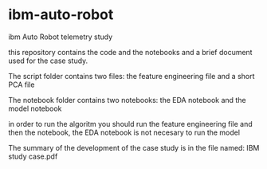 # ibm-auto-robot
ibm Auto Robot telemetry study

this repository contains the code and the notebooks and a brief document used for the case study.

The script folder contains two files: the feature engineering file and a short PCA file 

The notebook folder contains two notebooks: the EDA notebook and the model notebook

in order to run the algoritm you should run the feature engineering file and then the notebook, the EDA notebook is not necesary to run the model

The summary of the development of the case study is in the file named: IBM study case.pdf
